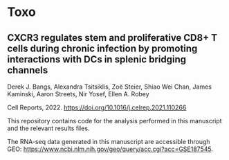 # Toxo

## CXCR3 regulates stem and proliferative CD8+ T cells during chronic infection by promoting interactions with DCs in splenic bridging channels

Derek J. Bangs, Alexandra Tsitsiklis, Zoë Steier, Shiao Wei Chan, James Kaminski, Aaron Streets, Nir Yosef, Ellen A. Robey

Cell Reports, 2022. https://doi.org/10.1016/j.celrep.2021.110266

This repository contains code for the analysis performed in this manuscript and the relevant results files.

The RNA-seq data generated in this manuscript are accessible through GEO: https://www.ncbi.nlm.nih.gov/geo/query/acc.cgi?acc=GSE187545.
